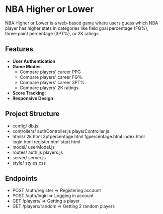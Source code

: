# NBA Higher or Lower
NBA Higher or Lower is a web-based game where users guess which NBA player has higher stats in categories like field goal percentage (FG%), three-point percentage (3PT%), or 2K ratings.

## Features
- **User Authentication**
- **Game Modes**:
  - Compare players' career PPG
  - Compare players' career FG%.
  - Compare players' career 3PT%.
  - Compare players' 2K ratings.
- **Score Tracking**:
- **Responsive Design**:

## Project Structure
- config/ db.js 
- controllers/ authController.js playerController.js 
- htmls/ 2k.html 3ptpercentage.html fgpercentage.html index.html login.html register.html start.html 
- model/ userModel.js
- routes/ auth.js players.js 
- server/ server.js 
- style/ styles.css

## Endpoints
- POST /auth/register => Registering account
- POST /auth/login => Logging in account
- GET /players/ => Getting a player
- GET /players/random => Getting 2 random players
